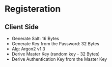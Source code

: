 # Registeration

## Client Side

- Generate Salt: 16 Bytes
- Generate Key from the Password: 32 Bytes
- Alg: Argon2 v1.3
- Derive Master Key (random key - 32 Bytes)
- Derive Authentication Key from the Master Key
